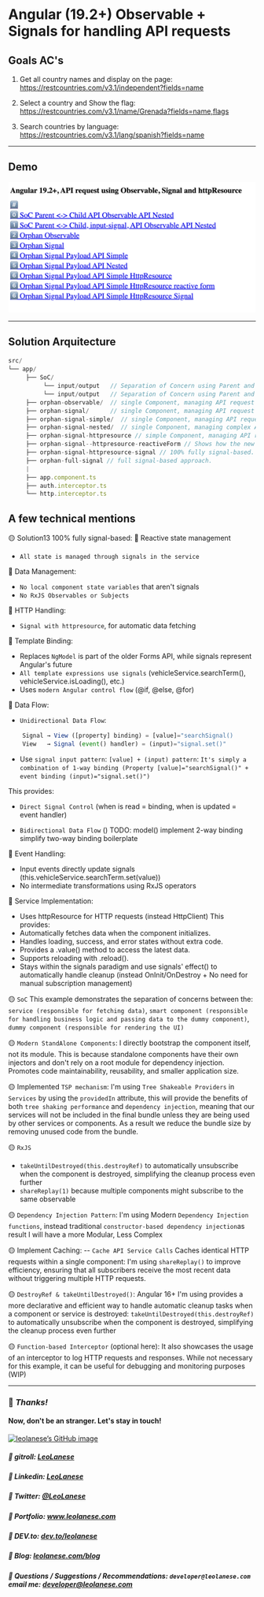 # Angular (19.2+) Observable + Signals for handling API requests

## Goals AC's

1.	Get all country names and display on the page: 
https://restcountries.com/v3.1/independent?fields=name

2.	Select a country and Show the flag: 
https://restcountries.com/v3.1/name/Grenada?fields=name,flags

3.	Search countries by language: 
https://restcountries.com/v3.1/lang/spanish?fields=name  

---

## Demo

![](./src/assets/api-requests.png)

---

## Solution Arquitecture

```js
src/
└── app/
     ├── SoC/
          └── input/output   // Separation of Concern using Parent and Child, @Input()/@Output()
          └── input/output   // Separation of Concern using Parent and Child, input signal/@Output()  
     ├── orphan-observable/  // single Component, managing API request using Observables
     ├── orphan-signal/      // single Component, managing API request using Signals
     ├── orphan-signal-simple/  // single Component, managing API request using Signal
     ├── orphan-signal-nested/  // single Component, managing complex API request using Signal
     ├── orphan-signal-httpresource // simple Component, managing API request using Signals with httpResouce asynchronous data fetching
     ├── orphan-signal--httpresource-reactiveForm // Shows how the new signals approach replaces the traditional RxJS pattern
     ├── orphan-signal-httpresource-signal // 100% fully signal-based. Using direct signal binding with [value] and (input). Simple event handler to update the signal
     ├── orphan-full-signal // full signal-based approach. 
     |
     ├── app.component.ts
     ├── auth.interceptor.ts
     └── http.interceptor.ts
```

## A few technical mentions

🟡 Solution13 100% fully signal-based:
🔵 Reactive state management
- `All state is managed through signals in the service`

🔵 Data Management:
- `No local component state variables` that aren't signals
- `No RxJS Observables or Subjects`

🔵 HTTP Handling:
- `Signal with httpresource`, for automatic data fetching

🔵 Template Binding:
- Replaces `NgModel` is part of the older Forms API, while signals represent Angular's future
- `All template expressions use signals` (vehicleService.searchTerm(), vehicleService.isLoading(), etc.)
- Uses `modern Angular control flow` (@if, @else, @for)

🔵 Data Flow:
- `Unidirectional Data Flow`: 
```js
    Signal → View ([property] binding) = [value]="searchSignal()
    View   → Signal (event() handler) = (input)="signal.set()"
```
- Use `signal input pattern`: `[value] + (input) pattern`: `It's simply a combination of 1-way binding (Property [value]="searchSignal()" + event binding (input)="signal.set()")`

This provides: 
- `Direct Signal Control` (when is read = binding, when is updated = event handler)

- `Bidirectional Data Flow` () TODO:
    model() implement 2-way binding simplify two-way binding boilerplate

🔵 Event Handling:
- Input events directly update signals (this.vehicleService.searchTerm.set(value))
- No intermediate transformations using RxJS operators

🔵 Service Implementation:
- Uses httpResource for HTTP requests (instead HttpClient)
This provides:
- Automatically fetches data when the component initializes.
- Handles loading, success, and error states without extra code.
- Provides a .value() method to access the latest data.
- Supports reloading with .reload().
- Stays within the signals paradigm and use signals' effect() to automatically handle cleanup (instead OnInit/OnDestroy + No need for manual subscription management)


🟡 `SoC`
This example demonstrates the separation of concerns between the: 
`service (responsible for fetching data)`, 
`smart component (responsible for handling business logic and passing data to the dummy component)`, `dummy component (responsible for rendering the UI)` 

🟡 `Modern StandAlone Components`:
I directly bootstrap the component itself, not its module. This is because standalone components have their own injectors and don't rely on a root module for dependency injection. Promotes code maintainability, reusability, and smaller application size.

🟡 Implemented `TSP mechanism`:
I'm using `Tree Shakeable Providers` in `Services` by using the `providedIn` attribute, this will provide the benefits of both `tree shaking performance` and `dependency injection`,
meaning that our services will not be included in the final bundle unless they are being used by other services or components. As a result we reduce the bundle size by removing unused code from the bundle.

🟡 `RxJS`
- `takeUntilDestroyed(this.destroyRef)` to automatically unsubscribe when the component is destroyed, simplifying the cleanup process even further
- `shareReplay(1)` because multiple components might subscribe to the same observable


🟡 `Dependency Injection Pattern`:
I'm using Modern `Dependency Injection functions`, instead traditional `constructor-based dependency injection`as result I will have a more Modular, Less Complex

🟡 Implement Caching:
-- `Cache API Service Calls`
Caches identical HTTP requests within a single component:
I'm using `shareReplay()` to improve efficiency, ensuring that all subscribers receive the most recent data without triggering multiple HTTP requests.

🟡 `DestroyRef & takeUntilDestroyed()`: Angular 16+
I'm using provides a more declarative and efficient way to handle automatic cleanup tasks when a component or service is destroyed: `takeUntilDestroyed(this.destroyRef)` to automatically unsubscribe when the component is destroyed, simplifying the cleanup process even further

🟡 `Function-based Interceptor` (optional here): 
It also showcases the usage of an interceptor to log HTTP requests and responses. While not necessary for this example, it can be useful for debugging and monitoring purposes (WIP)


---
### :100: <i>Thanks!</i>
#### Now, don't be an stranger. Let's stay in touch!

<a href="https://github.com/leolanese" target="_blank" rel="noopener noreferrer">
  <img src="https://scastiel.dev/api/image/leolanese?dark&removeLink" alt="leolanese’s GitHub image" width="600" height="314" />
</a>

##### :radio_button: gitroll: <a href="https://gitroll.io/profile/uCOZ9SM8b7ne9h17NuPuKVky9uFh2" target="_blank">LeoLanese</a>
##### :radio_button: Linkedin: <a href="https://www.linkedin.com/in/leolanese/" target="_blank">LeoLanese</a>
##### :radio_button: Twitter: <a href="https://twitter.com/LeoLanese" target="_blank">@LeoLanese</a>
##### :radio_button: Portfolio: <a href="https://www.leolanese.com" target="_blank">www.leolanese.com</a>
##### :radio_button: DEV.to: <a href="https://www.dev.to/leolanese" target="_blank">dev.to/leolanese</a>
##### :radio_button: Blog: <a href="https://www.leolanese.com/blog" target="_blank">leolanese.com/blog</a>
##### :radio_button: Questions / Suggestions / Recommendations: `developer@leolanese.com` email me: <a href="mailto:developer@leolanese.com">developer@leolanese.com</a>

